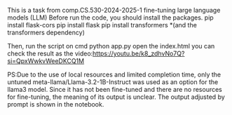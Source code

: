 This is a task from comp.CS.530-2024-2025-1 fine-tuning large language models (LLM)
Before run the code, you should install the packages.
pip install flask-cors
pip install flask
pip install transformers *(and the transformers dependency)

Then, run the script on cmd
python app.py
open the index.html 
you can check the result as the video:https://youtu.be/k8_zdhvNo7Q?si=QpxWwkvWeeDKCQ1M

PS:Due to the use of local resources and limited completion time, only the untuned meta-llama/Llama-3.2-1B-Instruct was used as an option for the llama3 model. 
Since it has not been fine-tuned and there are no resources for fine-tuning, the meaning of its output is unclear. The output adjusted by prompt is shown in the notebook.
